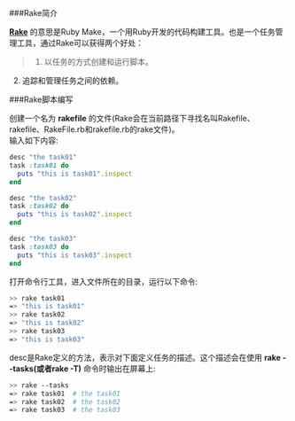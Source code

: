 ###Rake简介

**[Rake](http://rake.rubyforge.org/)** 的意思是Ruby Make，一个用Ruby开发的代码构建工具。也是一个任务管理工具，通过Rake可以获得两个好处：  

> 1. 以任务的方式创建和运行脚本。  
2. 追踪和管理任务之间的依赖。  


###Rake脚本编写

创建一个名为 **rakefile** 的文件(Rake会在当前路径下寻找名叫Rakefile、rakefile、RakeFile.rb和rakefile.rb的rake文件)。  
输入如下内容:  
```ruby
desc "the task01"
task :task01 do
  puts "this is task01".inspect
end

desc "the task02"
task :task02 do
  puts "this is task02".inspect
end

desc "the task03"
task :task03 do
  puts "this is task03".inspect
end
```
打开命令行工具，进入文件所在的目录，运行以下命令:
```sh
>> rake task01
=> "this is task01"
>> rake task02
=> "this is task02"
>> rake task03
=> "this is task03"
```
desc是Rake定义的方法，表示对下面定义任务的描述。这个描述会在使用 **rake --tasks(或者rake -T)** 命令时输出在屏幕上:
```sh
>> rake --tasks 
=> rake task01  # the task01
=> rake task02  # the task02
=> rake task03  # the task03
```
